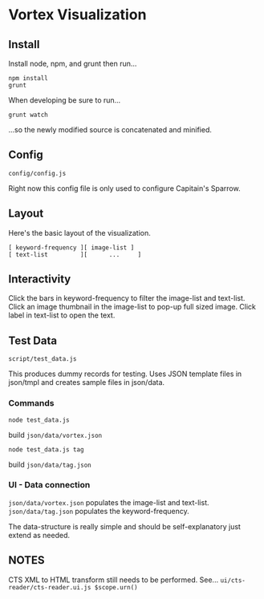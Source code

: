 # Vortex Visualization

## Install

Install node, npm, and grunt then run...

	npm install
	grunt

When developing be sure to run...

	grunt watch

...so the newly modified source is concatenated and minified.

## Config

	config/config.js

Right now this config file is only used to configure Capitain's Sparrow.

## Layout

Here's the basic layout of the visualization.

	[ keyword-frequency ][ image-list ]
	[ text-list         ][		...     ]

## Interactivity

Click the bars in keyword-frequency to filter the image-list and text-list.
Click an image thumbnail in the image-list to pop-up full sized image.
Click label in text-list to open the text.

## Test Data

	script/test_data.js

This produces dummy records for testing.
Uses JSON template files in json/tmpl and creates sample files in json/data.

### Commands

	node test_data.js 

build `json/data/vortex.json`

	node test_data.js tag

build `json/data/tag.json`

### UI - Data connection

`json/data/vortex.json` populates the image-list and text-list.
`json/data/tag.json` populates the keyword-frequency.

The data-structure is really simple and should be self-explanatory just extend as needed.

## NOTES

CTS XML to HTML transform still needs to be performed.
See... `ui/cts-reader/cts-reader.ui.js $scope.urn()`